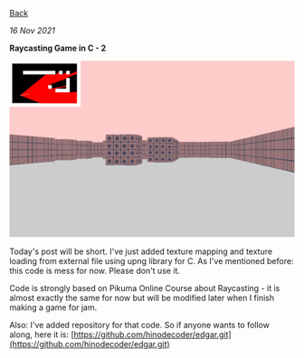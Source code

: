 [Back](README)

*16 Nov 2021*

**Raycasting Game in C - 2**

![Corridor, 1, screenshot](/data/corridor002.png)

Today's post will be short. I've just added texture mapping and texture loading from external file using upng library for C. As I've mentioned before: this code is mess for now. Please don't use it.

Code is strongly based on Pikuma Online Course about Raycasting - it is almost exactly the same for now but will be modified later when I finish making a game for jam.

Also: I've added repository for that code. So if anyone wants to follow along, here it is: [https://github.com/hinodecoder/edgar.git](https://github.com/hinodecoder/edgar.git)
